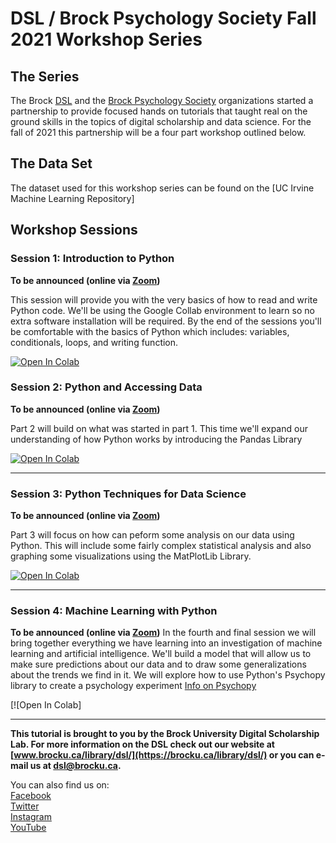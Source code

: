  # DSL / Brock Psychology Society Fall 2021 Workshop Series


## The Series



The Brock [DSL](https://brocku.ca/library/dsl) and the [Brock Psychology Society](https://brocku.ca/social-sciences/psychology/resources/brock-psychology-society/) organizations started a partnership to provide focused hands on tutorials that taught real on the ground skills in the topics of digital scholarship and data science. For the fall of 2021 this partnership will be a four part workshop outlined below.





## The Data Set



The dataset used for this workshop series can be found on the [UC Irvine Machine Learning Repository]


## Workshop Sessions


### Session 1: Introduction to Python

**To be announced (online via [Zoom](https://us02web.zoom.us/j/86316927632?pwd=c2tVYmR4VDRWTlZSZnVZeDN3cmdLZz09))**  

This session will provide you with the very basics of how to read and write Python code. We'll be using the Google Collab environment to learn so no extra software installation will be required. By the end of the sessions you'll be comfortable with the basics of Python which includes: variables, conditionals, loops, and writing function.

[![Open In Colab](https://colab.research.google.com/assets/colab-badge.svg)](https://colab.research.google.com/github/BrockDSL/BrockPsych_Python_Collaboration_2021/blob/master/IntroPythonPsych.ipynb)


### Session 2: Python and Accessing Data

**To be announced (online via [Zoom](https://us02web.zoom.us/j/85847146113?pwd=WEdBZi8yY0dOTzRiNFFsYks2U0JBUT09))**

Part 2 will build on what was started in part 1. This time we'll expand our understanding of how Python works by introducing the Pandas Library

[![Open In Colab](https://colab.research.google.com/assets/colab-badge.svg)](https://colab.research.google.com/github/BrockDSL/BrockPsych_Python_Collaboration_2021/blob/master/PsycPythonPart2.ipynb)

----

### Session 3: Python Techniques for Data Science

**To be announced (online via [Zoom](https://us02web.zoom.us/j/85153756750?pwd=RmFiaGxtQnprTEFISXdoSXdWZERqZz09))**

Part 3 will focus on how can peform some analysis on our data using Python. This will include some fairly complex statistical analysis and also graphing some visualizations using the MatPlotLib Library.


[![Open In Colab](https://colab.research.google.com/assets/colab-badge.svg)](https://colab.research.google.com/github/BrockDSL/DASA_2021_Python_Collaboration/blob/master/PythonOct64.ipynb)

----

### Session 4: Machine Learning with Python

**To be announced (online via [Zoom](https://us02web.zoom.us/j/81973732112?pwd=Tm8rcFh3S2pWSXFtcFlrc1FRclhiUT09))**
In the fourth and final session we will bring together everything we have learning into an investigation of machine learning and artificial intelligence. We'll build a model that will allow us to make sure predictions about our data and to draw some generalizations about the trends we find in it. We will explore how to use Python's Psychopy library to create a psychology experiment 
[Info on Psychopy](https://www.psychopy.org/)

[![Open In Colab]

----
 

  
**This tutorial is brought to you by the Brock University Digital Scholarship Lab.  For more information on the DSL check out our website at [www.brocku.ca/library/dsl/](https://brocku.ca/library/dsl/) or you can e-mail us at dsl@brocku.ca.**  
  
You can also find us on:  
[Facebook](https://www.facebook.com/Brock-University-Digital-Scholarship-Lab-349407235866792/)  
[Twitter](https://twitter.com/brock_dsl)  
[Instagram](https://www.instagram.com/brock_dsl/?hl=en)  
[YouTube](https://www.youtube.com/channel/UC2eEqPkDo-1N3qilxv-N_1g/featured?view_as=subscriber)










<!--- Please use reference style images so that it is easier to update pictures later --->


